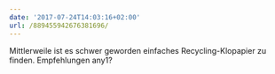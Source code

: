 ```yaml
---
date: '2017-07-24T14:03:16+02:00'
url: /889455942676381696/
---
```

Mittlerweile ist es schwer geworden einfaches Recycling-Klopapier zu finden. Empfehlungen any1?
